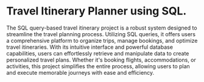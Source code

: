 # Travel Itinerary Planner using SQL.
The SQL query-based travel itinerary project is a robust system designed to streamline the travel planning process. Utilizing SQL queries, it offers users a comprehensive platform to organize trips, manage bookings, and optimize travel itineraries. With its intuitive interface and powerful database capabilities, users can effortlessly retrieve and manipulate data to create personalized travel plans. Whether it's booking flights, accommodations, or activities, this project simplifies the entire process, allowing users to plan and execute memorable journeys with ease and efficiency.
